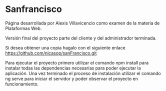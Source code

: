 # Sanfrancisco

Página desarrollada por Alexis Villavicencio como examen de la materia de Plataformas Web.

Versión final del proyecto parte del cliente y del administrador terminada.

Si desea obtener una copia hagalo con el siguiente enlace https://github.com/nicasop/sanFrancisco.git

Para ejecutar el proyecto primero utilizar el comando npm install para instalar todas las dependencias necesarias para 
poder ejecutar la aplicación.
Una vez terminado el proceso de instalación utilizar el comando ng serve para iniciar el servidor y poder observar el proyecto en funcionamiento.